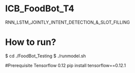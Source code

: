 # ICB_FoodBot_T4
RNN_LSTM_JOINTLY_INTENT_DETECTION_&amp;_SLOT_FILLING

# How to run?
$ cd ./FoodBot_Testing
$ ./runmodel.sh

#Prerequisite
Tensorflow 0.12 
pip install tensorflow==0.12.1

